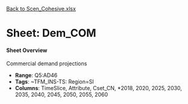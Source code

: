 [Back to Scen_Cohesive.xlsx](README.md)

# Sheet: Dem_COM

#### Sheet Overview

Commercial demand projections

- **Range**: Q5:AD46
- **Tags**: ~TFM_INS-TS: Region=SI
- **Columns**: TimeSlice, Attribute, Cset_CN, *2018, 2020, 2025, 2030, 2035, 2040, 2045, 2050, 2055, 2060

